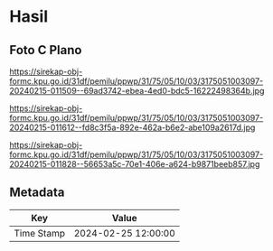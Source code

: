 # Hasil

## Foto C Plano

https://sirekap-obj-formc.kpu.go.id/31df/pemilu/ppwp/31/75/05/10/03/3175051003097-20240215-011509--69ad3742-ebea-4ed0-bdc5-16222498364b.jpg

https://sirekap-obj-formc.kpu.go.id/31df/pemilu/ppwp/31/75/05/10/03/3175051003097-20240215-011612--fd8c3f5a-892e-462a-b6e2-abe109a2617d.jpg

https://sirekap-obj-formc.kpu.go.id/31df/pemilu/ppwp/31/75/05/10/03/3175051003097-20240215-011828--56653a5c-70e1-406e-a624-b9871beeb857.jpg


## Metadata

| Key        | Value               |
| ---------- | ------------------- |
| Time Stamp | 2024-02-25 12:00:00 |



